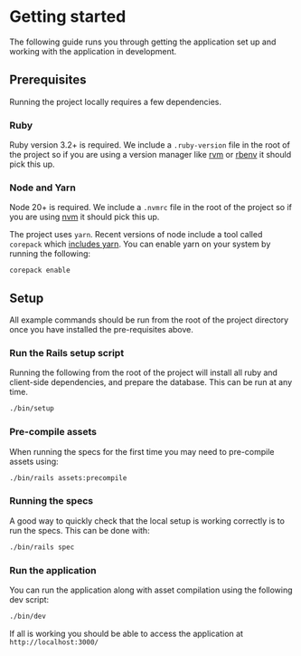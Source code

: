 # Getting started

The following guide runs you through getting the application set up and working with the application in development.

## Prerequisites

Running the project locally requires a few dependencies.

### Ruby

Ruby version 3.2+ is required. We include a `.ruby-version` file in the root of the project so if you are using a version manager like [rvm](https://rvm.io/) or [rbenv](https://github.com/rbenv/rbenv) it should pick this up.

### Node and Yarn

Node 20+ is required. We include a `.nvmrc` file in the root of the project so if you are using [nvm](https://github.com/nvm-sh/nvm) it should pick this up.

The project uses `yarn`. Recent versions of node include a tool called `corepack` which [includes yarn](https://nodejs.org/tr/blog/release/v14.19.0#corepack). You can enable yarn on your system by running the following:

```
corepack enable
```

## Setup

All example commands should be run from the root of the project directory once you have installed the pre-requisites above.

### Run the Rails setup script

Running the following from the root of the project will install all ruby and client-side dependencies, and prepare the database. This can be run at any time.

```sh
./bin/setup
```

### Pre-compile assets

When running the specs for the first time you may need to pre-compile assets using:

```sh
./bin/rails assets:precompile
```

### Running the specs

A good way to quickly check that the local setup is working correctly is to run the specs. This can be done with:

```sh
./bin/rails spec
```

### Run the application

You can run the application along with asset compilation using the following dev script:

```sh
./bin/dev
```

If all is working you should be able to access the application at `http://localhost:3000/`
